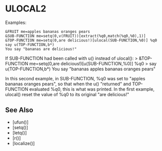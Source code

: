 # ULOCAL2
  Examples:
```
&FRUIT me=apples bananas oranges pears
&SUB-FUNCTION me=setq(0,v(FRUIT))[extract(%q0,match(%q0,%0),1)]
&TOP-FUNCTION me=setq(0,are delicious!)[ulocal(SUB-FUNCTION,%0)] %q0
say u(TOP-FUNCTION,b*)
You say "bananas are delicious!"
```

  If SUB-FUNCTION had been called with u() instead of ulocal():
    > &TOP-FUNCTION me=setq(0,are delicious!)[u(SUB-FUNCTION,%0)] %q0
    > say u(TOP-FUNCTION,b*)
    You say "bananas apples bananas oranges pears"

  In this second example, in SUB-FUNCTION, %q0 was set to "apples bananas oranges pears", so that when the u() "returned" and TOP-FUNCTION evaluated %q0, this is what was printed. In the first example, ulocal() reset the value of %q0 to its original "are delicious!"


## See Also
- [ufun()]
- [setq()]
- [letq()]
- [r()]
- [localize()]

